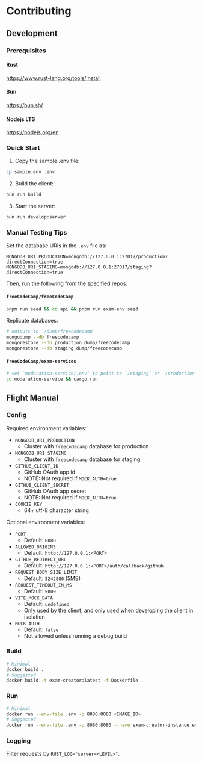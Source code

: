 # Contributing

## Development

### Prerequisites

#### Rust

https://www.rust-lang.org/tools/install

#### Bun

https://bun.sh/

#### Nodejs LTS

https://nodejs.org/en

### Quick Start

1. Copy the sample .env file:

```bash
cp sample.env .env
```

2. Build the client:

```bash
bun run build
```

3. Start the server:

```bash
bun run develop:server
```

### Manual Testing Tips

Set the database URIs in the `.env` file as:

```.env
MONGODB_URI_PRODUCTION=mongodb://127.0.0.1:27017/production?directConnection=true
MONGODB_URI_STAGING=mongodb://127.0.0.1:27017/staging?directConnection=true
```

Then, run the following from the specified repos:

#### `freeCodeCamp/freeCodeCamp`

```bash
pnpm run seed && cd api && pnpm run exam-env:seed
```

Replicate databases:

```bash
# outputs to `/dump/freecodecamp`
mongodump --db freecodecamp
mongorestore --db production dump/freecodecamp
mongorestore --db staging dump/freecodecamp
```

#### `freeCodeCamp/exam-services`

```bash
# set `moderation-service/.env` to point to `/staging` or `/production` URI
cd moderation-service && cargo run
```

## Flight Manual

### Config

Required environment variables:

- `MONGODB_URI_PRODUCTION`
  - Cluster with `freecodecamp` database for production
- `MONGODB_URI_STAGING`
  - Cluster with `freecodecamp` database for staging
- `GITHUB_CLIENT_ID`
  - GitHub OAuth app id
  - NOTE: Not required if `MOCK_AUTH=true`
- `GITHUB_CLIENT_SECRET`
  - GitHub OAuth app secret
  - NOTE: Not required if `MOCK_AUTH=true`
- `COOKIE_KEY`
  - 64+ utf-8 character string

Optional environment variables:

- `PORT`
  - Default: `8080`
- `ALLOWED_ORIGINS`
  - Default: `http://127.0.0.1:<PORT>`
- `GITHUB_REDIRECT_URL`
  - Default: `http://127.0.0.1:<PORT>/auth/callback/github`
- `REQUEST_BODY_SIZE_LIMIT`
  - Default: `5242880` (5MB)
- `REQUEST_TIMEOUT_IN_MS`
  - Default: `5000`
- `VITE_MOCK_DATA`
  - Default: `undefined`
  - Only used by the client, and only used when developing the client in isolation
- `MOCK_AUTH`
  - Default: `false`
  - Not allowed unless running a debug build

### Build

```bash
# Minimal
docker build .
# Suggested
docker build -t exam-creator:latest -f Dockerfile .
```

### Run

```bash
# Minimal
docker run --env-file .env -p 8080:8080 <IMAGE_ID>
# Suggested
docker run --env-file .env -p 8080:8080 --name exam-creator-instance exam-creator:latest
```

### Logging

Filter requests by `RUST_LOG="server=<LEVEL>"`.
